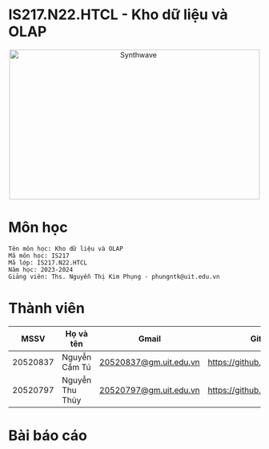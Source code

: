 # IS217.N22.HTCL - Kho dữ liệu và OLAP

<p align="center"><img src="https://thumbs.gfycat.com/GoodnaturedFondGaur-size_restricted.gif" alt="Synthwave" height="300" width="500"></p>

# Môn học

```golang
Tên môn học: Kho dữ liệu và OLAP
Mã môn học: IS217
Mã lớp: IS217.N22.HTCL
Năm học: 2023-2024
Giảng viên: Ths. Nguyễn Thị Kim Phụng - phungntk@uit.edu.vn
```

# Thành viên

| MSSV | Họ và tên | Gmail | Github |
|--------------|-------|------|-------|
| 20520837 | Nguyễn Cẩm Tú | 20520837@gm.uit.edu.vn | https://github.com/camtu837 
| 20520797 | Nguyễn Thu Thủy | 20520797@gm.uit.edu.vn |  https://github.com/nttt0201


# Bài báo cáo
